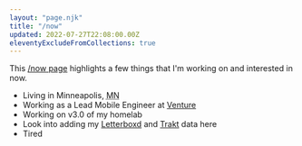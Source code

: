 ```yaml
---
layout: "page.njk"
title: "/now"
updated: 2022-07-27T22:08:00.00Z
eleventyExcludeFromCollections: true
---
```


This <a href="https://nownownow.com" target="_blank">/now page</a> highlights a few things that I'm working on and interested in now.

- Living in <span class="p-locality">Minneapolis</span>, <abbr class="p-region" title="Minnesota">MN</abbr>
- Working as a Lead Mobile Engineer at <a href="https://venture.org" target="_blank">Venture</a>
- Working on v3.0 of my homelab
- Look into adding my [Letterboxd](https://letterboxd.com/benji/) and [Trakt](https://trakt.tv/users/benji) data here
- Tired

